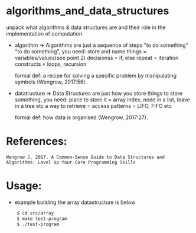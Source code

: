 # algorithms_and_data_structures

unpack what algorithms & data structures are and their role in the implementation of computation.

* algorithm => Algorithms are just a sequence of steps "to do something"
    "to do something", you need:
        store and name things = variables/values(see point 2)
        decisionss = if, else
        repeat = iteration constructs = loops, recursion

    formal def: a recipe for solving a specific problem by manipulating symbols (Wengrow, 2017:56).

* datatructure => Data Structures are just how you store things
    to store something, you need:
        place to store it = array index, node in a list, leave in a tree etc
        a way to retrieve = access patterns = LIFO, FIFO etc

    formal def: how data is organised (Wengrow, 2017:27).

# References:
    Wengrow J. 2017. A Common-Sense Guide to Data Structures and Algorithms: Level Up Your Core Programming Skills

# Usage:
* example building the array datastructure is below
```zsh
    $ cd src/array
    $ make test-program
    $ ./test-program
```